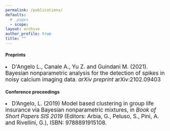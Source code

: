 ```yaml
---
permalink: /publications/
defaults:
  # _pages
  - scope:
layout: archive
author_profile: true
title: ""
---
```


<style type="text/css">
    a.typeA:hover {text-decoration: underline;}
</style>
<body>
<h4 class="post-title">Preprints</h4>
<li><font style="font-size:17px">D'Angelo L., Canale A., Yu Z. and Guindani M. (2021). Bayesian nonparametric analysis for the detection of spikes in noisy calcium imaging data. <i>arXiv preprint</i> arXiv:2102.09403</font></li>
</body>


<body>
<h4 class="post-title">Conference proceedings</h4>
<li><font style="font-size:17px">D’Angelo, L. (2019) Model based clustering in group life insurance via Bayesian nonparametric mixtures, in <i>Book of Short Papers SIS 2019</i> (Editors: Arbia, G., Peluso, S., Pini, A. and Rivellini, G.), ISBN: 9788891915108.</font></li>
</body>
